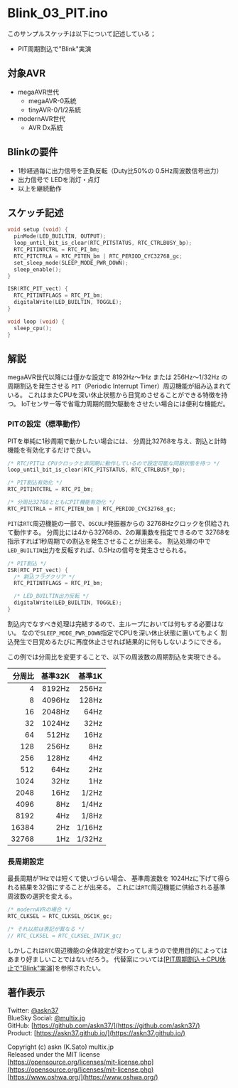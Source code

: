 # Blink_03_PIT.ino

このサンプルスケッチは以下について記述している；

- PIT周期割込で"Blink"実演

## 対象AVR

- megaAVR世代
  - megaAVR-0系統
  - tinyAVR-0/1/2系統
- modernAVR世代
  - AVR Dx系統

## Blinkの要件

- 1秒経過毎に出力信号を正負反転（Duty比50%の 0.5Hz周波数信号出力）
- 出力信号で LEDを消灯・点灯
- 以上を継続動作

## スケッチ記述

```c
void setup (void) {
  pinMode(LED_BUILTIN, OUTPUT);
  loop_until_bit_is_clear(RTC_PITSTATUS, RTC_CTRLBUSY_bp);
  RTC_PITINTCTRL = RTC_PI_bm;
  RTC_PITCTRLA = RTC_PITEN_bm | RTC_PERIOD_CYC32768_gc;
  set_sleep_mode(SLEEP_MODE_PWR_DOWN);
  sleep_enable();
}

ISR(RTC_PIT_vect) {
  RTC_PITINTFLAGS = RTC_PI_bm;
  digitalWrite(LED_BUILTIN, TOGGLE);
}

void loop (void) {
  sleep_cpu();
}
```

## 解説

megaAVR世代以降には僅かな設定で
8192Hz〜1Hz または
256Hz〜1/32Hz の周期割込を発生させる
`PIT`（Periodic Interrupt Timer）周辺機能が組み込まれている。
これはまたCPUを深い休止状態から目覚めさせることができる特徴を持つ。
IoTセンサー等で省電力周期的間欠駆動をさせたい場合には便利な機能だ。

### PITの設定（標準動作）

PITを単純に1秒周期で動かしたい場合には、
分周比32768を与え、割込と計時機能を有効化するだけで良い。

```c
/* RTC/PITは CPUクロックと非同期に動作しているので設定可能な同期状態を待つ */
loop_until_bit_is_clear(RTC_PITSTATUS, RTC_CTRLBUSY_bp);

/* PIT割込有効化 */
RTC_PITINTCTRL = RTC_PI_bm;

/* 分周比32768とともにPIT機能有効化 */
RTC_PITCTRLA = RTC_PITEN_bm | RTC_PERIOD_CYC32768_gc;
```

`PIT`は`RTC`周辺機能の一部で、`OSCULP`発振器からの
32768Hzクロックを供給されて動作する。
分周比には4から32768の、2の冪乗数を指定できるので
32768を指示すれば1秒周期での割込を発生させることが出来る。
割込処理の中で`LED_BUILTIN`出力を反転すれば、0.5Hzの信号を発生させられる。

```c
/* PIT割込 */
ISR(RTC_PIT_vect) {
  /* 割込フラグクリア */
  RTC_PITINTFLAGS = RTC_PI_bm;

  /* LED_BUILTIN出力反転 */
  digitalWrite(LED_BUILTIN, TOGGLE);
}
```

割込内でなすべき処理は完結するので、主ループにおいては何もする必要はない。
なので`SLEEP_MODE_PWR_DOWN`指定でCPUを深い休止状態に置いてもよく
割込発生で目覚めるたびに再度休止させれば結果的に何もしないようにできる。

この例では分周比を変更することで、以下の周波数の周期割込を実現できる。

|分周比|基準32K|基準1K|
|----:|-----:|----:|
|    4|8192Hz|256Hz|
|    8|4096Hz|128Hz|
|   16|2048Hz| 64Hz|
|   32|1024Hz| 32Hz|
|   64| 512Hz| 16Hz|
|  128| 256Hz|  8Hz|
|  256| 128Hz|  4Hz|
|  512|  64Hz|  2Hz|
| 1024|  32Hz|  1Hz|
| 2048|  16Hz|1/2Hz|
| 4096|   8Hz|1/4Hz|
| 8192|   4Hz|1/8Hz|
|16384|   2Hz|1/16Hz|
|32768|   1Hz|1/32Hz|

### 長周期設定

最長周期が1Hzでは短くて使いづらい場合、
基準周波数を 1024Hzに下げて得られる結果を32倍にすることが出来る。
これには`RTC`周辺機能に供給される基準周波数の選択を変える。

```c
/* modernAVRの場合 */
RTC_CLKSEL = RTC_CLKSEL_OSC1K_gc;

/* それ以前は表記が異なる */
// RTC_CLKSEL = RTC_CLKSEL_INT1K_gc;
```

しかしこれは`RTC`周辺機能の全体設定が変わってしまうので使用目的によってはあまり好ましいことではないだろう。
代替案については[[PIT周期割込＋CPU休止で"Blink"実演]](https://github.com/askn37/MacroMicroAPI_lib/tree/main/examples/Blink%20variations/Blink_04_PIT_sleep)を参照されたい。

## 著作表示

Twitter: [@askn37](https://twitter.com/askn37) \
BlueSky Social: [@multix.jp](https://bsky.app/profile/multix.jp) \
GitHub: [https://github.com/askn37/](https://github.com/askn37/) \
Product: [https://askn37.github.io/](https://askn37.github.io/)

Copyright (c) askn (K.Sato) multix.jp \
Released under the MIT license \
[https://opensource.org/licenses/mit-license.php](https://opensource.org/licenses/mit-license.php) \
[https://www.oshwa.org/](https://www.oshwa.org/)
